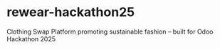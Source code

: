 # rewear-hackathon25
Clothing Swap Platform promoting sustainable fashion – built for Odoo Hackathon 2025

